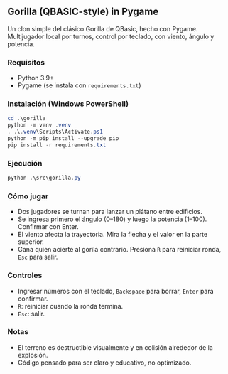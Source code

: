 ## Gorilla (QBASIC-style) in Pygame

Un clon simple del clásico Gorilla de QBasic, hecho con Pygame. Multijugador local por turnos, control por teclado, con viento, ángulo y potencia.

### Requisitos

- Python 3.9+
- Pygame (se instala con `requirements.txt`)

### Instalación (Windows PowerShell)

```powershell
cd .\gorilla
python -m venv .venv
. .\.venv\Scripts\Activate.ps1
python -m pip install --upgrade pip
pip install -r requirements.txt
```

### Ejecución

```powershell
python .\src\gorilla.py
```

### Cómo jugar

- Dos jugadores se turnan para lanzar un plátano entre edificios.
- Se ingresa primero el ángulo (0–180) y luego la potencia (1–100). Confirmar con Enter.
- El viento afecta la trayectoria. Mira la flecha y el valor en la parte superior.
- Gana quien acierte al gorila contrario. Presiona `R` para reiniciar ronda, `Esc` para salir.

### Controles

- Ingresar números con el teclado, `Backspace` para borrar, `Enter` para confirmar.
- `R`: reiniciar cuando la ronda termina.
- `Esc`: salir.

### Notas

- El terreno es destructible visualmente y en colisión alrededor de la explosión.
- Código pensado para ser claro y educativo, no optimizado.


